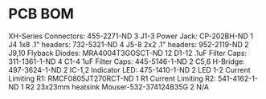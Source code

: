 # PCB BOM

XH-Series Connectors: 455-2271-ND             3        J1-3
Power Jack:           CP-202BH-ND             1        J4
1x8 .1" headers:      732-5321-ND             4        J5-8
2x2 .1" headers:      952-2119-ND             2        J9,10
Flyback Diodes:       MRA4004T3GOSCT-ND       12       D1-12
.1uF Filter Caps:     311-1361-1-ND           4        C1-4
1uF Filter Caps:      445-5146-1-ND           2        C5,6
H-Bridge:             497-3624-1-ND           2        IC-1,2
Indicator LED:        475-1410-1-ND           2        LED 1-2
Current Limiting R1:  RMCF0805JT270RCT-ND     1        R1
Current Limiting R2:  541-4162-1-ND           1        R2
23x23mm heatsink      Mouser-532-374124B35G   2        N/A
